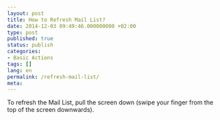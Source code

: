 ```yaml
---
layout: post
title: How to Refresh Mail List?
date: 2014-12-03 09:49:46.000000000 +02:00
type: post
published: true
status: publish
categories:
- Basic Actions
tags: []
lang: en
permalink: /refresh-mail-list/
meta:
---
```


To refresh the Mail List, pull the screen down (swipe your finger from the top of the screen downwards).